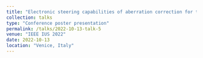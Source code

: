 ```yaml
---
title: "Electronic steering capabilities of aberration correction for transcranial histotripsy"
collection: talks
type: "Conference poster presentation"
permalink: /talks/2022-10-13-talk-5
venue: "IEEE IUS 2022"
date: 2022-10-13
location: "Venice, Italy"
---
```


